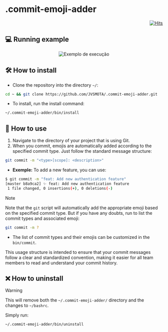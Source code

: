 # .commit-emoji-adder

<div align="right">

[![Hits](https://hits.sh/github.com/JVSMOTA/.commit-emoji-adder.svg)](https://hits.sh/github.com/JVSMOTA/.commit-emoji-adder/)  

</div>

## 💻 Running example

<div align="center">

![Exemplo de execução](https://github.com/user-attachments/assets/bde0ec97-3b05-4115-86fb-e3dafc0e6bde)

</div>

## 🛠️ How to install

- Clone the repository into the directory `~/`:

```bash
cd ~ && git clone https://github.com/JVSMOTA/.commit-emoji-adder.git

```

- To install, run the install command:

```bash
~/.commit-emoji-adder/bin/install

```

## 📖 How to use

1. Navigate to the directory of your project that is using Git.
2. When you commit, emojis are automatically added according to the specified commit type. Just follow the standard message structure:

```bash
git commit -m "<type>[scope]: <description>"
```

- **Exemple:** To add a new feature, you can use:

```bash
$ git commit -m "feat: Add new authentication feature"
[master b8a9ca2] ✨ feat: Add new authentication feature
 1 file changed, 0 insertions(+), 0 deletions(-)

```

> [!NOTE]
>
> Note that the `git` script will automatically add the appropriate emoji based on the specified commit type. 
> But if you have any doubts, run to list the commit types and associated emoji:
> 
> ```bash
> git commit -m ?
> ```
> 
> - The list of commit types and their emojis can be customized in the `bin/commit`.
> 
> This usage structure is intended to ensure that your commit messages follow a clear and standardized convention, making it easier for all team members to read and understand your commit history.
> 

## ❌ How to uninstall

> [!WARNING]
> 
> This will remove both the `~/.commit-emoji-adder/` directory and the changes to `~/bashrc`. 

Simply run:
 
```bash
~/.commit-emoji-adder/bin/uninstall
```
